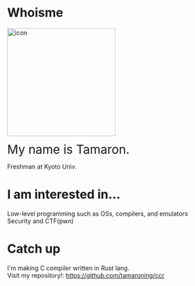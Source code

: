 <!--
**tamaroning/tamaroning** is a ✨ _special_ ✨ repository because its `README.md` (this file) appears on your GitHub profile.

Here are some ideas to get you started:

- 🔭 I’m currently working on ...
- 🌱 I’m currently learning ...
- 👯 I’m looking to collaborate on ...
- 🤔 I’m looking for help with ...
- 💬 Ask me about ...
- 📫 How to reach me: ...
- 😄 Pronouns: ...
- ⚡ Fun fact: ...

memo:
LF is "  "(double space)

-->

# Whoisme
<p align="left">
  <img src="https://tamaroning.github.io/icon-600px.png" width="250" title="icon">
</p>

<span style="font-size: 200%;">My name is Tamaron.</span> 

Freshman at Kyoto Univ.  

# I am interested in...
Low-level programming such as OSs, compilers, and emulators  
Security and CTF(pwn)  

# Catch up
I'm making C compiler written in Rust lang.  
Visit my repository!: https://github.com/tamaroning/ccr  


<!--
[![Top Langs](https://github-readme-stats.vercel.app/api/top-langs/?username=tamaroning&layout=compact)](https://github.com/anuraghazra/github-readme-stats)
-->
